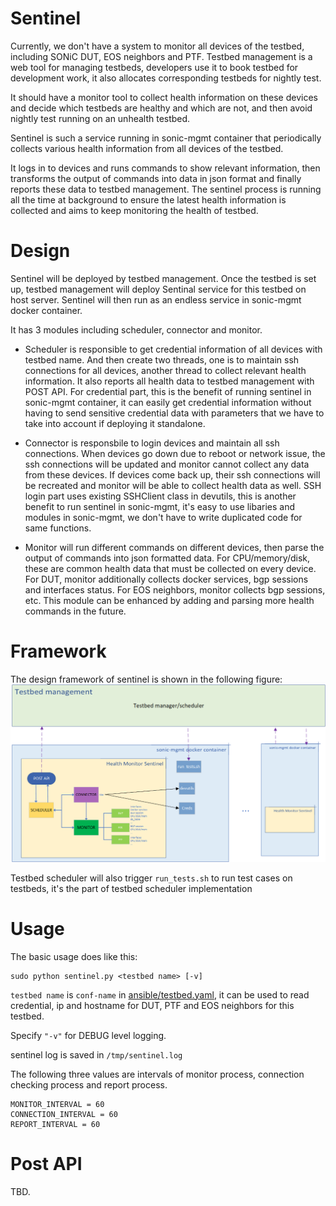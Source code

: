 # Sentinel

Currently, we don't have a system to monitor all devices of the testbed, including SONiC DUT, EOS neighbors and PTF. Testbed management is a web tool for managing testbeds, developers use it to book testbed for development work, it also allocates corresponding testbeds for nightly test. 

It should have a monitor tool to collect health information on these devices and decide which testbeds are healthy and which are not, and then avoid nightly test running on an unhealth testbed.

Sentinel is such a service running in sonic-mgmt container that periodically collects various health information from all devices of the testbed. 

It logs in to devices and runs commands to show relevant information, then transforms the output of commands into data in json format and finally reports these data to testbed management. The sentinel process is running all the time at background to ensure the latest health information is collected and aims to keep monitoring the health of testbed.


# Design

Sentinel will be deployed by testbed management. Once the testbed is set up, testbed management will deploy Sentinal service for this testbed on host server. Sentinel will then run as an endless service in sonic-mgmt docker container.

It has 3 modules including scheduler, connector and monitor.

* Scheduler is responsible to get credential information of all devices with testbed name. And then create two threads, one is to maintain ssh connections for all devices,  another thread to collect relevant health information.
It also reports all health data to testbed management with POST API.
For credential part, this is the benefit of running sentinel in sonic-mgmt container, it can easily get credential information without having to send sensitive credential data with parameters that we have to take into account if deploying it standalone.

* Connector is responsbile to login devices and maintain all ssh connections. 
When devices go down due to reboot or network issue, the ssh connections will be updated and monitor cannot collect any data from these devices. If devices come back up, their ssh connections will be recreated and monitor will be able to collect health data as well. SSH login part uses existing SSHClient class in devutils, this is another benefit to run sentinel in sonic-mgmt, it's easy to use libaries and modules in sonic-mgmt, we don't have to write duplicated code for same functions.

* Monitor will run different commands on different devices, then parse the output of commands into json formatted data. 
For CPU/memory/disk, these are common health data that must be collected on every device. 
For DUT, monitor additionally collects docker services, bgp sessions and interfaces status. 
For EOS neighbors, monitor collects bgp sessions, etc. 
This module can be enhanced by adding and parsing more health commands in the future.


# Framework

The design framework of sentinel is shown in the following figure:
![Sentinel framework](./img/sentinel_framework.png)


Testbed scheduler will also trigger `run_tests.sh` to run test cases on testbeds, it's the part of testbed scheduler implementation


# Usage

The basic usage does like this:

```
sudo python sentinel.py <testbed name> [-v]
```

`testbed name` is `conf-name` in [ansible/testbed.yaml](https://github.com/Azure/sonic-mgmt/tree/master/ansible/testbed.yaml), it can be used to read credential, ip and hostname for DUT, PTF and EOS neighbors for this testbed.

Specify `"-v"` for DEBUG level logging.

sentinel log is saved in `/tmp/sentinel.log`

The following three values are intervals of monitor process, connection checking process and report process.

```
MONITOR_INTERVAL = 60
CONNECTION_INTERVAL = 60
REPORT_INTERVAL = 60
```


# Post API

TBD.
